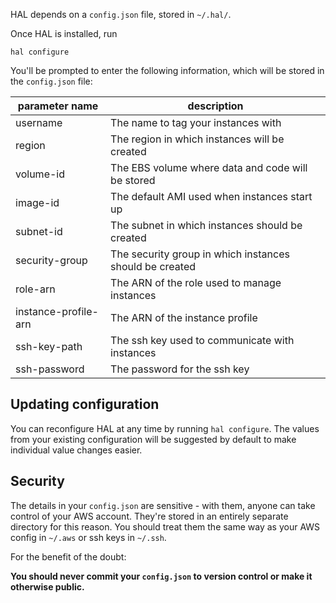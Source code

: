 HAL depends on a `config.json` file, stored in `~/.hal/`.

Once HAL is installed, run

```console
hal configure
```

You'll be prompted to enter the following information, which will be stored in the `config.json` file:

| parameter name       | description                                             |
| -------------------- | ------------------------------------------------------- |
| username             | The name to tag your instances with                     |
| region               | The region in which instances will be created           |
| volume-id            | The EBS volume where data and code will be stored       |
| image-id             | The default AMI used when instances start up            |
| subnet-id            | The subnet in which instances should be created         |
| security-group       | The security group in which instances should be created |
| role-arn             | The ARN of the role used to manage instances            |
| instance-profile-arn | The ARN of the instance profile                         |
| ssh-key-path         | The ssh key used to communicate with instances          |
| ssh-password         | The password for the ssh key                            |

## Updating configuration

You can reconfigure HAL at any time by running `hal configure`. The values from your existing configuration will be suggested by default to make individual value changes easier.

## Security

The details in your `config.json` are sensitive - with them, anyone can take control of your AWS account. They're stored in an entirely separate directory for this reason. You should treat them the same way as your AWS config in `~/.aws` or ssh keys in `~/.ssh`.

For the benefit of the doubt:

**You should never commit your `config.json` to version control or make it otherwise public.**
